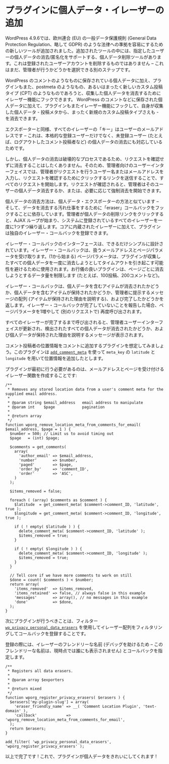 <!-- 
# Adding the Personal Data Eraser to Your Plugin
 -->
# プラグインに個人データ・イレーザーの追加

<!-- 
In WordPress 4.9.6, new tools were added to make compliance easier with laws like the European Union's General Data Protection Regulation, or GDPR for short. Among the tools added is a Personal Data Removal tool which supports erasing/anonymizing personal data for a given user. It does NOT delete registered user accounts – that is still a separate step the admin can choose whether or not to do.
 -->
WordPress 4.9.6では、欧州連合 (EU) の一般データ保護規則 (General Data Protection Regulation、略して GDPR) のような法律への準拠を容易にするための新しいツールが追加されました。追加されたツールの中には、指定したユーザーの個人データの消去/匿名化をサポートする、個人データ削除ツールがあります。これは登録されたユーザーアカウントを削除するものではありません – これはまだ、管理者が行うかどうかを選択できる別のステップです。

<!-- 
In addition to the personal data stored in things like WordPress comments, plugins can also hook into the eraser feature to erase the personal data they collect, whether it be in something like postmeta or even an entirely new Custom Post Type (CPT).
 -->
WordPress のコメントのようなものに保存されている個人データに加え、プラグインもまた、postmeta のようなもの、あるいはまったく新しいカスタム投稿タイプ (CPT) のようなものであろうと、収集した個人データを消去するためにイレーザー機能にフックできます。
WordPress のコメントなどに保存された個人データに加えて、プラグインもまたイレーザー機能にフックして、自身が収集した個人データ - 投稿メタから、まったく新規のカスタム投稿タイプさえも - を消去できます。

<!-- 
Like the exporters, the "key" for all the erasers is the user's email address – this was chosen because it supports erasing personal data for both full-fledged registered users and also unregistered users (e.g. like a logged out commenter).
 -->
エクスポーターと同様、すべてのイレーザーの「キー」はユーザーのメールアドレスです – これは、本格的な登録ユーザーだけでなく、未登録ユーザー (たとえば、ログアウトしたコメント投稿者など) の個人データの消去にも対応しているためです。

<!-- 
However, since performing a personal data erase is a destructive process, we don't want to just do it without confirming the request, so the admin-facing user interface starts all requests by having the admin enter the username or email address making the request and then sends then a link to click to confirm their request. Once a request has been confirmed, the admin can kick off personal data erasure for the user, or force one if the need arises.
 -->
しかし、個人データの消去は破壊的なプロセスであるため、リクエストを確認せずに消去することはしたくありません。そのため、管理者向けのユーザーインターフェイスでは、管理者がリクエストを行うユーザー名またはメールアドレスを入力し、リクエストを確認するためにクリックするリンクを送信することで、すべてのリクエストを開始します。リクエストが確認されると、管理者はそのユーザーの個人データ消去するか、または、必要に応じて強制消去を開始できます。

<!-- 
The way the personal data export is erased is similar to how the personal data exporters – and relies on hooking "eraser" callbacks to do the dirty work of erasing the data. When the admin clicks on the remove personal data link, an AJAX loop begins that iterates over all the erasers registered in the system, one at a time. In addition to erasers built into core, plugins can register their own eraser callbacks.
 -->
個人データの消去方法は、個人データ・エクスポーターの方法と似ています – そして、データを消去する汚れ仕事をするために「eraser」コールバックをフックすることに依存しています。管理者が個人データの削除リンクをクリックすると、AJAX ループが始まり、システムに登録されているすべてのイレーザーを一度に1つずつ繰り返します。コアに内蔵されたイレーザーに加えて、プラグインは独自のイレーザー・コールバックを登録できます。

<!-- 
The eraser callback interface is designed to be as simple as possible. An eraser callback receives the email address we are working with, and a page parameter as well. The page parameter (which starts at 1) is used to avoid plugins potentially causing timeouts by attempting to erase all the personal data they've collected at once. A well behaved plugin will limit the amount of data it attempts to erase per page (e.g. 100 posts, 200 comments, etc.)
 -->
イレーザー・コールバックのインターフェースは、できるだけシンプルに設計されています。イレーザー・コールバックは、扱うメールアドレスとページパラメータを受け取ります。(1から始まる) ページパラメータは、プラグインが収集したすべての個人データを一度に消去しようとしてタイムアウトを引き起こす可能性を避けるために使用されます。お行儀の良いプラグインは、ページごとに消去しようとするデータ量を制限します (たとえば、100投稿、200コメントなど)。

<!-- 
The eraser callback replies whether items containing personal data were erased, whether any items containing personal data were retained, an array of messages to present to the admin (explaining why items that were retained were retained) and whether it is done or not. If an eraser callback reports that it is not done, it will be called again (in a separate request) with the page parameter incremented by 1.
 -->
イレーザー・コールバックは、個人データを含むアイテムが消去されたかどうか、個人データを含むアイテムが保持されたかどうか、管理者に提示するメッセージの配列 (アイテムが保持された理由を説明する)、および完了したかどうかを返します。イレーザー・コールバックが完了していないことを報告した場合、ページパラメータを1増やして (別のリクエストで) 再度呼び出されます。

<!-- 
When all the exporters have been called to completion, the admin user interface is updated to show whether or not all personal data found was erased, and any messages explaining why personal data was retained.
 -->
すべてのイレーサーが完了するまで呼び出されると、管理者ユーザーインターフェイスが更新され、検出されたすべての個人データが消去されたかどうか、および個人データが保持された理由を説明するメッセージが表示されます。

<!-- 
Let's work on a hypothetical plugin which adds commenter location data to comments. Let's assume the plugin has used [`add_comment_meta`](https://developer.wordpress.org/reference/functions/add_comment_meta/) to add location data using `meta_key`'s of `latitude` and `longitude`.
 -->
コメント投稿者の位置情報をコメントに追加するプラグインを想定してみましょう。このプラグインは [`add_comment_meta`](https://developer.wordpress.org/reference/functions/add_comment_meta/) を使って `meta_key` の `latitude` と `longitude` を用いて位置情報を追加したとします。

<!-- 
The first thing the plugin needs to do is to create an eraser function that accepts an email address and a page, e.g.:
 -->
プラグインが最初に行う必要があるのは、メールアドレスとページを受け付けるイレーザー関数を作成することです:

```
/**
 * Removes any stored location data from a user's comment meta for the supplied email address.
 *
 * @param string $email_address   email address to manipulate
 * @param int    $page            pagination
 *
 * @return array
 */
function wporg_remove_location_meta_from_comments_for_email( $email_address, $page = 1 ) {
  $number = 500; // Limit us to avoid timing out
  $page   = (int) $page;

  $comments = get_comments(
    array(
      'author_email' => $email_address,
      'number'       => $number,
      'paged'        => $page,
      'order_by'     => 'comment_ID',
      'order'        => 'ASC',
    )
  );

  $items_removed = false;

  foreach ( (array) $comments as $comment ) {
    $latitude  = get_comment_meta( $comment->comment_ID, 'latitude', true );
    $longitude = get_comment_meta( $comment->comment_ID, 'longitude', true );

    if ( ! empty( $latitude ) ) {
      delete_comment_meta( $comment->comment_ID, 'latitude' );
      $items_removed = true;
    }

    if ( ! empty( $longitude ) ) {
      delete_comment_meta( $comment->comment_ID, 'longitude' );
      $items_removed = true;
    }
  }

  // Tell core if we have more comments to work on still
  $done = count( $comments ) < $number;
  return array(
    'items_removed'  => $items_removed,
    'items_retained' => false, // always false in this example
    'messages'       => array(), // no messages in this example
    'done'           => $done,
  );
}
```

<!-- 
The next thing the plugin needs to do is to register the callback by filtering the eraser array using the [`wp_privacy_personal_data_erasers`](https://developer.wordpress.org/reference/hooks/wp_privacy_personal_data_erasers/) filter.
 -->
次にプラグインが行うべきことは、フィルター [`wp_privacy_personal_data_erasers`](https://developer.wordpress.org/reference/hooks/wp_privacy_personal_data_erasers/) を使用してイレーザー配列をフィルタリングしてコールバックを登録することです。

<!-- 
When registering you provide a friendly name for the eraser (to aid in debugging – this friendly name is not shown to anyone at this time) and the callback, e.g.
 -->
登録の際には、イレーザーのフレンドリーな名前 (デバッグを助けるため – このフレンドリーな名前は、現時点では誰にも表示されません) とコールバックを指定します。

```
/**
 * Registers all data erasers.
 *
 * @param array $exporters
 *
 * @return mixed
 */
function wporg_register_privacy_erasers( $erasers ) {
  $erasers['my-plugin-slug'] = array(
    'eraser_friendly_name' => __( 'Comment Location Plugin', 'text-domain' ),
    'callback'             => 'wporg_remove_location_meta_from_comments_for_email',
  );
  return $erasers;
}

add_filter( 'wp_privacy_personal_data_erasers', 'wporg_register_privacy_erasers' );
```

<!-- 
And that's all there is to it! Your plugin will now clean up its personal data!
 -->
以上で完了です ! これで、プラグインが個人データをきれいにしてくれます !